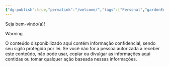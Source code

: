 ```yaml
---
{"dg-publish":true,"permalink":"/welcome/","tags":["Personal","gardenEntry"],"noteIcon":""}
---
```



Seja bem-vindo(a)!

>[!Warning]
>O conteúdo disponibilizado aqui contém informação confidencial, sendo seu sigilo protegido por lei. Se você não for a pessoa autorizada a receber este conteúdo, não pode usar, copiar ou divulgar as informações aqui contidas ou tomar qualquer ação baseada nessas informações.
